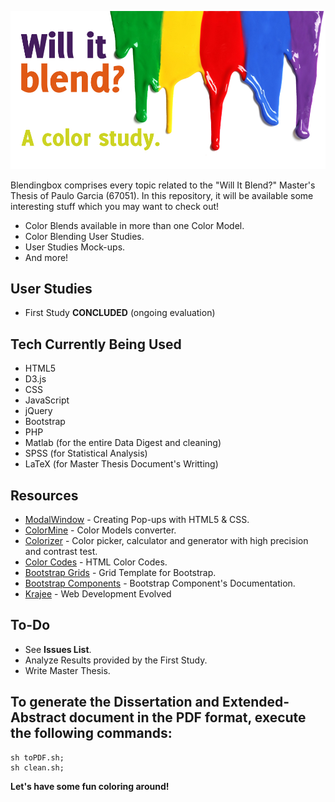 ![alt tag](https://github.com/pdegarcia/blendingbox/blob/master/Implementation/images/header.jpg)

Blendingbox comprises every topic related to the "Will It Blend?" Master's Thesis of Paulo Garcia (67051).
In this repository, it will be available some interesting stuff which you may want to check out!

 - Color Blends available in more than one Color Model.
 - Color Blending User Studies.
 - User Studies Mock-ups.
 - And more!
 
## User Studies
- First Study **CONCLUDED** (ongoing evaluation)
 
## Tech Currently Being Used

- HTML5
- D3.js
- CSS
- JavaScript
- jQuery
- Bootstrap
- PHP
- Matlab  (for the entire Data Digest and cleaning)
- SPSS    (for Statistical Analysis)
- LaTeX   (for Master Thesis Document's Writting)

## Resources

- [ModalWindow] - Creating Pop-ups with HTML5 & CSS.
- [ColorMine] - Color Models converter.
- [Colorizer] - Color picker, calculator and generator with high precision and contrast test. 
- [Color Codes] - HTML Color Codes.
- [Bootstrap Grids] - Grid Template for Bootstrap.
- [Bootstrap Components] - Bootstrap Component's Documentation.
- [Krajee] - Web Development Evolved

## To-Do

- See **Issues List**.
- Analyze Results provided by the First Study.
- Write Master Thesis.

## To generate the Dissertation and Extended-Abstract document in the PDF format, execute the following commands:

```
sh toPDF.sh;
sh clean.sh;
```

**Let's have some fun coloring around!**

 [ModalWindow]: <http://www.webdesignerdepot.com/2012/10/creating-a-modal-window-with-html5-and-css3/>
 [ColorMine]: <http://colormine.org/color-converter>
 [Colorizer]: <http://colorizer.org>
 [Color Codes]: <http://html-color-codes.info>
 [Bootstrap Grids]: <https://getbootstrap.com/examples/grid/>
 [Bootstrap Components]: <http://v4-alpha.getbootstrap.com/components/buttons>
 [Krajee]: <http://krajee.com>
